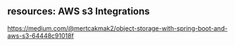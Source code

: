 resources:
AWS s3 Integrations
------------------------
https://medium.com/@mertcakmak2/object-storage-with-spring-boot-and-aws-s3-64448c91018f




